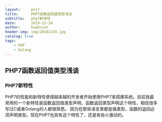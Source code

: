 ```yaml
---
layout:     post   				    
title:      PHP7函数返回值类型浅谈 
subtitle:   php7新特性
date:       2019-12-24				
author:     hughnian				
header-img: img/20191220.jpg
catalog: true 						
tags:							
    - PHP
    - Golang
---
```


## PHP7函数返回值类型浅谈

### PHP7新特性

PHP7的性能和新特性使得越来越的开发者开始使用PHP7来搭建系统。目前我最常用的一个新特性是函数返回值类型声明。函数返回类型声明这个特性，相信很多写过C或者Golang的人都很熟悉。
因为在那些语言里都是强类型，函数的返回必须声明类型。现在PHP7也具有这个特性了，还是有些小激动的。